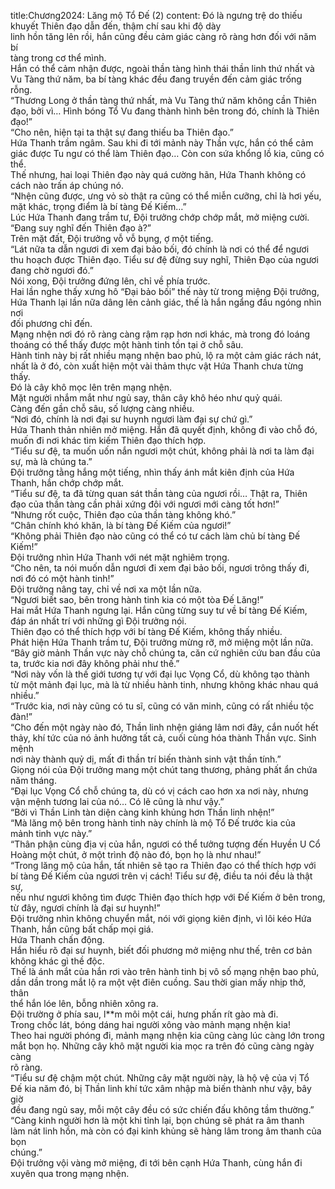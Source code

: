 title:Chương2024: Lăng mộ Tổ Đế (2)
content:
Đó là ngưng trệ do thiếu khuyết Thiên đạo dẫn đến, thậm chí sau khi độ dày<br>linh hồn tăng lên rồi, hắn cũng đều cảm giác càng rõ ràng hơn đối với năm bí<br>tàng trong cơ thể mình.<br>Hắn có thể cảm nhận được, ngoài thần tàng hình thái thần linh thứ nhất và<br>Vu Tàng thứ năm, ba bí tàng khác đều đang truyền đến cảm giác trống rỗng.<br>“Thương Long ở thần tàng thứ nhất, mà Vu Tàng thứ năm không cần Thiên<br>đạo, bởi vì… Hình bóng Tổ Vu đang thành hình bên trong đó, chính là Thiên<br>đạo!”<br>“Cho nên, hiện tại ta thật sự đang thiếu ba Thiên đạo.”<br>Hứa Thanh trầm ngâm. Sau khi đi tới mảnh này Thần vực, hắn có thể cảm<br>giác được Tu ngư có thể làm Thiên đạo… Còn con sứa khổng lồ kia, cũng có<br>thể.<br>Thế nhưng, hai loại Thiên đạo này quá cường hãn, Hứa Thanh không có<br>cách nào trấn áp chúng nó.<br>“Nhện cũng được, ưng vỏ sò thật ra cũng có thể miễn cưỡng, chỉ là hơi yếu,<br>mặt khác, trọng điểm là bí tàng Đế Kiếm…”<br>Lúc Hứa Thanh đang trầm tư, Đội trưởng chớp chớp mắt, mở miệng cười.<br>“Đang suy nghĩ đến Thiên đạo à?”<br>Trên mặt đất, Đội trưởng vỗ vỗ bụng, ợ một tiếng.<br>“Lát nữa ta dẫn ngươi đi xem đại bảo bối, đó chính là nơi có thể để ngươi<br>thu hoạch được Thiên đạo. Tiểu sư đệ đừng suy nghĩ, Thiên Đạo của ngươi<br>đang chờ ngươi đó.”<br>Nói xong, Đội trưởng đứng lên, chỉ về phía trước.<br>Hai lần nghe thấy xưng hô “Đại bảo bối” thế này từ trong miệng Đội trưởng,<br>Hứa Thanh lại lần nữa dâng lên cảnh giác, thế là hắn ngẩng đầu ngóng nhìn nơi<br>đối phương chỉ đến.<br>Mạng nhện nơi đó rõ ràng càng rậm rạp hơn nơi khác, mà trong đó loáng<br>thoáng có thể thấy được một hành tinh tồn tại ở chỗ sâu.<br>Hành tinh này bị rất nhiều mạng nhện bao phủ, lộ ra một cảm giác rách nát,<br>nhất là ở đó, còn xuất hiện một vài thảm thực vật Hứa Thanh chưa từng thấy.<br>Đó là cây khô mọc lên trên mạng nhện.<br>Mặt người nhắm mắt như ngủ say, thân cây khô héo như quỷ quái.<br>Càng đến gần chỗ sâu, số lượng càng nhiều.<br>“Nơi đó, chính là nơi đại sư huynh ngươi làm đại sự chứ gì.”<br>Hứa Thanh thản nhiên mở miệng. Hắn đã quyết định, không đi vào chỗ đó,<br>muốn đi nơi khác tìm kiếm Thiên đạo thích hợp.<br>“Tiểu sư đệ, ta muốn uốn nắn ngươi một chút, không phải là nơi ta làm đại<br>sự, mà là chúng ta.”<br>Đội trưởng tằng hắng một tiếng, nhìn thấy ánh mắt kiên định của Hứa<br>Thanh, hắn chớp chớp mắt.<br>“Tiểu sư đệ, ta đã từng quan sát thần tàng của ngươi rồi… Thật ra, Thiên<br>đạo của thần tàng cần phải xứng đôi với ngươi mới càng tốt hơn!”<br>“Nhưng rốt cuộc, Thiên đạo của thần tàng không khó.”<br>“Chân chính khó khăn, là bí tàng Đế Kiếm của ngươi!”<br>“Không phải Thiên đạo nào cũng có thể có tư cách làm chủ bí tàng Đế<br>Kiếm!”<br>Đội trưởng nhìn Hứa Thanh với nét mặt nghiêm trọng.<br>“Cho nên, ta nói muốn dẫn ngươi đi xem đại bảo bối, ngươi trông thấy đi,<br>nơi đó có một hành tinh!”<br>Đội trưởng nâng tay, chỉ về nơi xa một lần nữa.<br>“Ngươi biết sao, bên trong hành tinh kia có một tòa Đế Lăng!”<br>Hai mắt Hứa Thanh ngưng lại. Hắn cũng từng suy tư về bí tàng Đế Kiếm,<br>đáp án nhất trí với những gì Đội trưởng nói.<br>Thiên đạo có thể thích hợp với bí tàng Đế Kiếm, không thấy nhiều.<br>Phát hiện Hứa Thanh trầm tư, Đội trưởng mừng rỡ, mở miệng một lần nữa.<br>“Bây giờ mảnh Thần vực này chỗ chúng ta, căn cứ nghiên cứu ban đầu của<br>ta, trước kia nơi đây không phải như thế.”<br>“Nơi này vốn là thế giới tương tự với đại lục Vọng Cổ, dù không tạo thành<br>từ một mảnh đại lục, mà là từ nhiều hành tinh, nhưng không khác nhau quá<br>nhiều.”<br>“Trước kia, nơi này cũng có tu sĩ, cũng có văn minh, cũng có rất nhiều tộc<br>đàn!”<br>“Cho đến một ngày nào đó, Thần linh nhện giáng lâm nơi đây, cắn nuốt hết<br>thảy, khí tức của nó ảnh hưởng tất cả, cuối cùng hóa thành Thần vực. Sinh mệnh<br>nơi này thành quỷ dị, mất đi thần trí biến thành sinh vật thần tính.”<br>Giọng nói của Đội trưởng mang một chút tang thương, phảng phất ẩn chứa<br>năm tháng.<br>“Đại lục Vọng Cổ chỗ chúng ta, dù có vị cách cao hơn xa nơi này, nhưng<br>vận mệnh tương lai của nó… Có lẽ cũng là như vậy.”<br>“Bởi vì Thần Linh tàn diện càng kinh khủng hơn Thần linh nhện!”<br>“Mà lăng mộ bên trong hành tinh này chính là mộ Tổ Đế trước kia của<br>mảnh tinh vực này.”<br>“Thân phận cùng địa vị của hắn, ngươi có thể tưởng tượng đến Huyền U Cổ<br>Hoàng một chút, ở một trình độ nào đó, bọn họ là như nhau!”<br>“Trong lăng mộ của hắn, tất nhiên sẽ tạo ra Thiên đạo có thể thích hợp với<br>bí tàng Đế Kiếm của ngươi trên vị cách! Tiểu sư đệ, điều ta nói đều là thật sự,<br>nếu như ngươi không tìm được Thiên đạo thích hợp với Đế Kiếm ở bên trong,<br>từ đây, ngươi chính là đại sư huynh!”<br>Đội trưởng nhìn không chuyển mắt, nói với giọng kiên định, vì lôi kéo Hứa<br>Thanh, hắn cũng bất chấp mọi giá.<br>Hứa Thanh chấn động.<br>Hắn hiểu rõ đại sư huynh, biết đối phương mở miệng như thế, trên cơ bản<br>không khác gì thề độc.<br>Thế là ánh mắt của hắn rơi vào trên hành tinh bị vô số mạng nhện bao phủ,<br>dần dần trong mắt lộ ra một vệt điên cuồng. Sau thời gian mấy nhịp thở, thân<br>thể hắn lóe lên, bỗng nhiên xông ra.<br>Đội trường ở phía sau, l**m môi một cái, hưng phấn rít gào mà đi.<br>Trong chốc lát, bóng dáng hai người xông vào mảnh mạng nhện kia!<br>Theo hai người phóng đi, mảnh mạng nhện kia cũng càng lúc càng lớn trong<br>mắt bọn họ. Những cây khô mặt người kia mọc ra trên đó cũng càng ngày càng<br>rõ ràng.<br>“Tiểu sư đệ chậm một chút. Những cây mặt người này, là hộ vệ của vị Tổ<br>Đế kia năm đó, bị Thần linh khí tức xâm nhập mà biến thành như vậy, bây giờ<br>đều đang ngủ say, mỗi một cây đều có sức chiến đấu không tầm thường.”<br>“Càng kinh người hơn là một khi tỉnh lại, bọn chúng sẽ phát ra âm thanh<br>làm nát linh hồn, mà còn có đại kinh khủng sẽ hàng lâm trong âm thanh của bọn<br>chúng.”<br>Đội trưởng vội vàng mở miệng, đi tới bên cạnh Hứa Thanh, cùng hắn đi<br>xuyên qua trong mạng nhện.